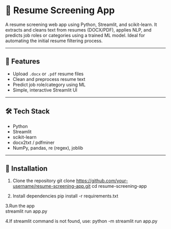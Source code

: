 # 🧠 Resume Screening App

A resume screening web app using Python, Streamlit, and scikit-learn. It extracts and cleans text from resumes (DOCX/PDF), applies NLP, and predicts job roles or categories using a trained ML model. Ideal for automating the initial resume filtering process.

---

## 🚀 Features

- Upload `.docx` or `.pdf` resume files
- Clean and preprocess resume text
- Predict job role/category using ML
- Simple, interactive Streamlit UI

---

## 🛠️ Tech Stack

- Python
- Streamlit
- scikit-learn
- docx2txt / pdfminer
- NumPy, pandas, re (regex), joblib

---

## 🔧 Installation

1. Clone the repository 
git clone https://github.com/your-username/resume-screening-app.git
cd resume-screening-app

2. Install dependencies
pip install -r requirements.txt

3.Run the app                                                                                                                           
streamlit run app.py

4.If streamlit command is not found, use:
python -m streamlit run app.py
